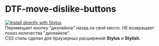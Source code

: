 # DTF-move-dislike-buttons
[![Install directly with Stylus](https://img.shields.io/badge/Install%20directly%20with-Stylus-00adad.svg)](https://github.com/TentacleTenticals/DTF-move-dislike-buttons/raw/1.1.2/style.user.css)<br/>
Перемещает кнопку "дизлайков" назад на своё место. НЕ возвращает показ количества "дизлайков".<br/>
CSS стиль сделан для браузерных расширений <b>Stylus</b> и <b>Stylish</b>.
